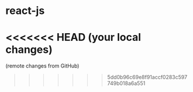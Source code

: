 # react-js
<<<<<<< HEAD
(your local changes)
=======
(remote changes from GitHub)
>>>>>>> 5dd0b96c69e8f91accf0283c597749b018a6a551
